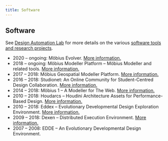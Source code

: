 ```yaml
---
title: Software
---
```

## Software

See [Design Automation Lab](http://design-automation.net) for more details on the various [software tools and research projects](http://design-automation.net/pages/research.html).

- 2020 – ongoing: Möbius Evolver. [More information.](https://github.com/design-automation/mobius-evo)
- 2018 – ongoing: Möbius Modeller Platform – Möbius Modeller and related tools. [More information.](http://design-automation.net/software/mobius.html)
- 2017 – 2018: Möbius Geospatial Modeller Platform. [More information.](http://design-automation.net/software/mobius.html)
- 2016 – 2018: Studionet: An Online Community for Student-Centred Design Collaboration. [More information.](http://design-automation.net/projects/studionet.html)
- 2014 – 2018: Möbius 1 – A Modeller for The Web. [More information.](http://design-automation.net/software/mobius/mobius_prototype.html)
- 2010 – 2018: Houdarcs – Houdini Architecture Assets for Performance-Based Design. [More information.](http://design-automation.net/software/houdarcs.html)
- 2010 – 2018: Eddex – Evolutionary Developmental Design Exploration Environment. [More information.](http://design-automation.net/software/eddex.html)
- 2009 – 2018: Dexen – Distributed Execution Environment. [More information.](http://design-automation.net/software/dexen.html)
- 2007 – 2008: EDDE – An Evolutionary Developmental Design Environment.

